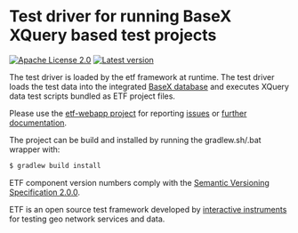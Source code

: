 # Test driver for running BaseX XQuery based test projects

[![Apache License 2.0](https://img.shields.io/badge/license-Apache%202.0-blue.svg)](http://www.apache.org/licenses/LICENSE-2.0.html)
[![Latest version](http://img.shields.io/badge/latest%20version-1.0.5-blue.svg)](http://services.interactive-instruments.de/etfdev-af/release/de/interactive_instruments/etf/testdriver/etf-bsxtd/1.0.5/etf-bsxtd-1.0.5.jar)

The test driver is loaded by the etf framework at runtime. The test driver
loads the test data into the integrated [BaseX database](http://basex.org/) and
executes XQuery data test scripts bundled as ETF project files.

Please use the [etf-webapp project](https://github.com/interactive-instruments/etf-webapp) for
reporting [issues](https://github.com/interactive-instruments/etf-webapp/issues) or
[further documentation](https://github.com/interactive-instruments/etf-webapp/wiki).

The project can be build and installed by running the gradlew.sh/.bat wrapper with:
```gradle
$ gradlew build install
```

ETF component version numbers comply with the [Semantic Versioning Specification 2.0.0](http://semver.org/spec/v2.0.0.html).

ETF is an open source test framework developed by [interactive instruments](http://www.interactive-instruments.de/en) for testing geo network services and data.
